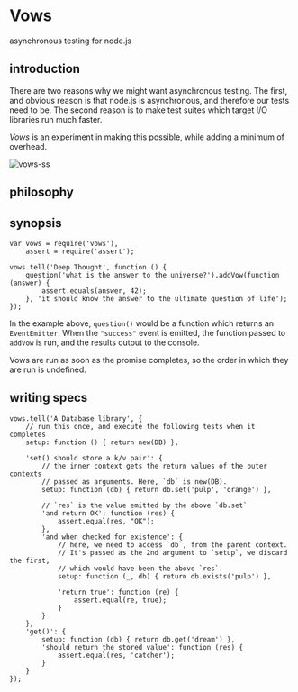 Vows
====

asynchronous testing for node.js

introduction
------------
There are two reasons why we might want asynchronous testing. The first, and obvious reason is that node.js is asynchronous, and therefore our tests need to be. The second reason is to make test suites which target I/O libraries run much faster.

_Vows_ is an experiment in making this possible, while adding a minimum of overhead.

![vows-ss](http://dl.dropbox.com/u/251849/vows-ss.gif)

philosophy
----------


synopsis
--------
    
    var vows = require('vows'),
        assert = require('assert');

    vows.tell('Deep Thought', function () {
        question('what is the answer to the universe?').addVow(function (answer) {
            assert.equals(answer, 42);
        }, 'it should know the answer to the ultimate question of life');
    });

In the example above, `question()` would be a function which returns an `EventEmitter`.
When the `"success"` event is emitted, the function passed to `addVow` is run,
and the results output to the console. 

Vows are run as soon as the promise completes, so the order in which they are run is undefined.

writing specs
-------------

    vows.tell('A Database library', {
        // run this once, and execute the following tests when it completes
        setup: function () { return new(DB) },

        'set() should store a k/v pair': {
            // the inner context gets the return values of the outer contexts
            // passed as arguments. Here, `db` is new(DB).
            setup: function (db) { return db.set('pulp', 'orange') },
            
            // `res` is the value emitted by the above `db.set`
            'and return OK': function (res) {
                assert.equal(res, "OK");  
            },
            'and when checked for existence': {
                // here, we need to access `db`, from the parent context.
                // It's passed as the 2nd argument to `setup`, we discard the first,
                // which would have been the above `res`.
                setup: function (_, db) { return db.exists('pulp') },

                'return true': function (re) {
                    assert.equal(re, true); 
                }
            }
        },
        'get()': {
            setup: function (db) { return db.get('dream') },
            'should return the stored value': function (res) {
                assert.equal(res, 'catcher'); 
            }
        }
    });
